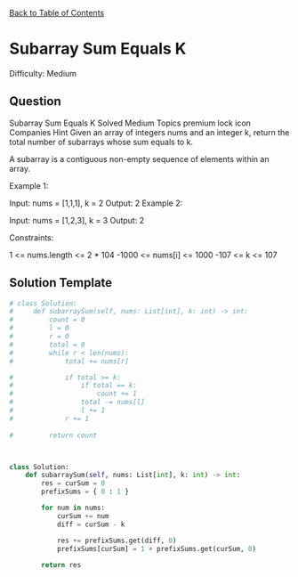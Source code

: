 [Back to Table of Contents](../README.md)

# Subarray Sum Equals K
Difficulty: Medium

## Question
Subarray Sum Equals K
Solved
Medium
Topics
premium lock icon
Companies
Hint
Given an array of integers nums and an integer k, return the total number of subarrays whose sum equals to k.

A subarray is a contiguous non-empty sequence of elements within an array.

 

Example 1:

Input: nums = [1,1,1], k = 2
Output: 2
Example 2:

Input: nums = [1,2,3], k = 3
Output: 2
 

Constraints:

1 <= nums.length <= 2 * 104
-1000 <= nums[i] <= 1000
-107 <= k <= 107

## Solution Template
```python
# class Solution:
#     def subarraySum(self, nums: List[int], k: int) -> int:
#         count = 0
#         l = 0
#         r = 0
#         total = 0
#         while r < len(nums):
#             total += nums[r]

#             if total >= k:
#                 if total == k:
#                     count += 1
#                 total -= nums[l]
#                 l += 1
#             r += 1
        
#         return count



class Solution:
    def subarraySum(self, nums: List[int], k: int) -> int:
        res = curSum = 0
        prefixSums = { 0 : 1 }

        for num in nums:
            curSum += num
            diff = curSum - k

            res += prefixSums.get(diff, 0)
            prefixSums[curSum] = 1 + prefixSums.get(curSum, 0)
        
        return res
```
